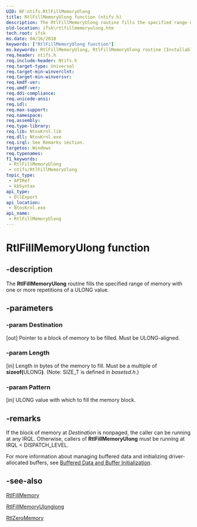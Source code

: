```yaml
---
UID: NF:ntifs.RtlFillMemoryUlong
title: RtlFillMemoryUlong function (ntifs.h)
description: The RtlFillMemoryUlong routine fills the specified range of memory with one or more repetitions of a ULONG value.
old-location: ifsk\rtlfillmemoryulong.htm
tech.root: ifsk
ms.date: 04/16/2018
keywords: ["RtlFillMemoryUlong function"]
ms.keywords: RtlFillMemoryUlong, RtlFillMemoryUlong routine [Installable File System Drivers], ifsk.rtlfillmemoryulong, ntifs/RtlFillMemoryUlong, rtlref_11aa35b5-f5b5-459c-9996-e7dcb7741dd8.xml
req.header: ntifs.h
req.include-header: Ntifs.h
req.target-type: Universal
req.target-min-winverclnt: 
req.target-min-winversvr: 
req.kmdf-ver: 
req.umdf-ver: 
req.ddi-compliance: 
req.unicode-ansi: 
req.idl: 
req.max-support: 
req.namespace: 
req.assembly: 
req.type-library: 
req.lib: NtosKrnl.lib
req.dll: NtosKrnl.exe
req.irql: See Remarks section.
targetos: Windows
req.typenames: 
f1_keywords:
 - RtlFillMemoryUlong
 - ntifs/RtlFillMemoryUlong
topic_type:
 - APIRef
 - kbSyntax
api_type:
 - DllExport
api_location:
 - NtosKrnl.exe
api_name:
 - RtlFillMemoryUlong
---
```


# RtlFillMemoryUlong function


## -description

The <b>RtlFillMemoryUlong</b> routine fills the specified range of memory with one or more repetitions of a ULONG value.

## -parameters

### -param Destination 

[out]
Pointer to a block of memory to be filled. Must be ULONG-aligned.

### -param Length 

[in]
Length in bytes of the memory to fill. Must be a multiple of <b>sizeof(</b>ULONG<b>)</b>. (Note: SIZE_T is defined in <i>basetsd.h</i>.)

### -param Pattern 

[in]
ULONG value with which to fill the memory block.

## -remarks

If the block of memory at <i>Destination</i> is nonpaged, the caller can be running at any IRQL. Otherwise, callers of <b>RtlFillMemoryUlong</b> must be running at IRQL < DISPATCH_LEVEL. 

For more information about managing buffered data and initializing driver-allocated buffers, see <a href="/windows-hardware/drivers/ddi/index">Buffered Data and Buffer Initialization</a>.

## -see-also

<a href="/windows-hardware/drivers/ddi/wdm/nf-wdm-rtlfillmemory">RtlFillMemory</a>



<a href="/windows-hardware/drivers/ddi/ntifs/nf-ntifs-rtlfillmemoryulonglong">RtlFillMemoryUlonglong</a>



<a href="/windows-hardware/drivers/ddi/wdm/nf-wdm-rtlzeromemory">RtlZeroMemory</a>
